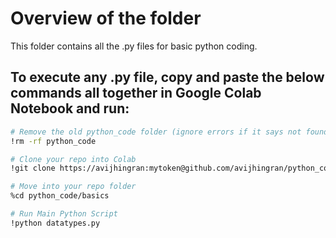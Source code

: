 # Overview of the folder
This folder contains all the .py files for basic python coding.

## To execute any .py file, copy and paste the below commands all together in Google Colab Notebook and run:

```bash
# Remove the old python_code folder (ignore errors if it says not found)
!rm -rf python_code

# Clone your repo into Colab
!git clone https://avijhingran:mytoken@github.com/avijhingran/python_code.git

# Move into your repo folder
%cd python_code/basics

# Run Main Python Script
!python datatypes.py
```
